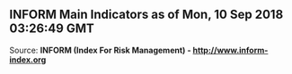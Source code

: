 ## INFORM Main Indicators as of Mon, 10 Sep 2018 03:26:49 GMT

Source: **INFORM (Index For Risk Management) - http://www.inform-index.org**